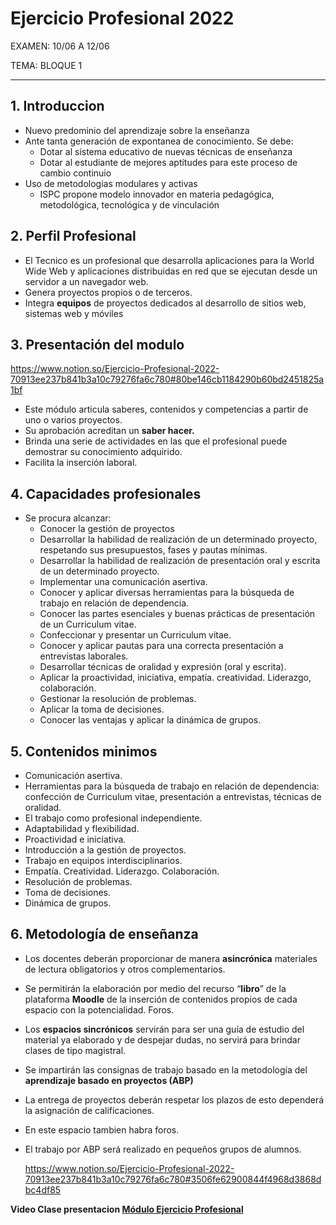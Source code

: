 # Ejercicio Profesional 2022

EXAMEN: 10/06 A 12/06

TEMA: BLOQUE 1

---

## ****1. Introduccion****

- Nuevo predominio del aprendizaje sobre la enseñanza
- Ante tanta generación de expontanea de conocimiento. Se debe:
    - Dotar al sistema educativo de nuevas técnicas de enseñanza
    - Dotar al estudiante de mejores aptitudes para este proceso de cambio continuio
- Uso de metodologias modulares y activas
    - ISPC propone modelo innovador en materia pedagógica, metodológica, tecnológica y de vinculación

## ****2. Perfil Profesional****

- El Tecnico es un profesional que desarrolla aplicaciones para  la World Wide Web y aplicaciones distribuidas en red que se ejecutan desde un servidor a un navegador web.
- Genera proyectos propios o de terceros.
- Integra **equipos** de  proyectos dedicados al desarrollo de sitios web, sistemas web y móviles

## ****3. Presentación del modulo****
https://www.notion.so/Ejercicio-Profesional-2022-70913ee237b841b3a10c79276fa6c780#80be146cb1184290b60bd2451825a1bf

- Este módulo articula saberes, contenidos y competencias a partir de uno o varios proyectos.
- Su aprobación acreditan un **saber hacer.**
- Brinda una serie de actividades en las que el profesional puede demostrar su conocimiento adquirido.
- Facilita la inserción laboral.

## ****4. Capacidades profesionales****

- Se procura alcanzar:
    - Conocer la gestión de proyectos
    - Desarrollar la habilidad de realización de un determinado proyecto, respetando sus presupuestos, fases y pautas mínimas.
    - Desarrollar la habilidad de realización de presentación oral y escrita de un determinado proyecto.
    - Implementar una comunicación asertiva.
    - Conocer y aplicar diversas herramientas para la búsqueda de trabajo en relación de dependencia.
    - Conocer las partes esenciales y buenas prácticas de presentación de un Curriculum vitae.
    - Confeccionar y presentar un Curriculum vitae.
    - Conocer y aplicar pautas para una correcta presentación a entrevistas laborales.
    - Desarrollar técnicas de oralidad y expresión (oral y escrita).
    - Aplicar la proactividad, iniciativa, empatía. creatividad. Liderazgo, colaboración.
    - Gestionar la resolución de problemas.
    - Aplicar la toma de decisiones.
    - Conocer las ventajas y aplicar la dinámica de grupos.

## ****5. Contenidos minimos****

- Comunicación asertiva.
- Herramientas para la búsqueda de trabajo en relación de dependencia: confección de Curriculum vitae, presentación a entrevistas, técnicas de oralidad.
- El trabajo como profesional independiente.
- Adaptabilidad y flexibilidad.
- Proactividad e iniciativa.
- Introducción a la gestión de proyectos.
- Trabajo en equipos interdisciplinarios.
- Empatía. Creatividad. Liderazgo. Colaboración.
- Resolución de problemas.
- Toma de decisiones.
- Dinámica de grupos.

## ****6. Metodología de enseñanza****

- Los docentes deberán proporcionar de manera **asincrónica** materiales de lectura obligatorios y otros complementarios.
- Se permitirán la elaboración por medio del recurso “**libro**” de la plataforma **Moodle** de la inserción de contenidos propios de cada espacio con la potencialidad. Foros.
- Los **espacios sincrónicos** servirán para ser una guía de estudio del material ya elaborado y de despejar dudas, no servirá para brindar clases de tipo magistral.
- Se impartirán las consignas de trabajo basado en la metodología del **aprendizaje basado en proyectos (ABP)**
- La entrega de proyectos deberán respetar los plazos de esto dependerá la asignación de calificaciones.
- En este espacio tambien habra foros.
- El trabajo por ABP será realizado en pequeños grupos de alumnos.

    https://www.notion.so/Ejercicio-Profesional-2022-70913ee237b841b3a10c79276fa6c780#3506fe62900844f4968d3868dbc4df85
    
       

**Video Clase presentacion [Módulo Ejercicio Profesional](https://youtu.be/V-HEDblRN_Q)**
